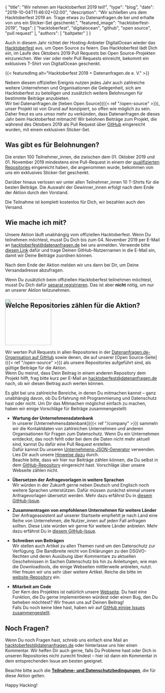 {
    "title": "Wir nehmen am Hacktoberfest 2019 teil!",
    "type": "blog",
    "date": "2019-10-04T11:46:02+02:00",
    "description": "Wir schließen uns dem Hacktoberfest 2019 an. Trage etwas zu Datenanfragen.de bei und erhalte von uns ein Sticker-Set geschenkt.",
    "featured_image": "hacktoberfest-2019",
    "tags": [ "hacktoberfest", "digitalocean", "github", "open source", "pull request" ],
    "authors": [ "baltpeter" ]
}

Auch in diesem Jahr richtet der Hosting-Anbieter DigitalOcean wieder das [Hacktoberfest](https://hacktoberfest.digitalocean.com/) aus, um Open Source zu feiern. Das Hacktoberfest lädt Dich ein, im Laufe des Oktobers 2019 Pull Requests bei Open Source-Projekten einzureichen. Wer vier oder mehr Pull Requests einreicht, bekommt ein exklusives T-Shirt von DigitalOcean geschenkt.

{{< featuredImg alt="Hacktoberfest 2019 + Datenanfragen.de e. V." >}}

Nebem diesem offiziellen Ereignis nutzen jedes Jahr auch zahlreiche weitere Unternehmen und Organisationen die Gelegenheit, sich am Hacktoberfest zu beteiligen und zusätzlich weitere Belohnungen für bestimmte Beiträge anzubieten.  
Wir bei Datenanfragen.de [lieben Open Source]({{< ref "/open-source" >}}), unser Projekt ist von Grund auf konzipiert, so offen wie möglich zu sein. Daher freut es uns umso mehr zu verkünden, dass Datenanfragen.de dieses Jahr beim Hacktoberfest mitmacht! Wir belohnen Beiträge zum Projekt, die während des Oktobers 2019 als Pull Request über [GitHub](https://github.com/) eingereicht wurden, mit einem exklusiven Sticker-Set.

## Was gibt es für Belohnungen?

Die ersten 100 Teilnehmer_innen, die zwischen dem 01. Oktober 2019 und 01. November 2019 mindestens eine Pull-Request in einem der [qualifizierten Repositories](#repos) eingereicht haben, die angenommen wurde, bekommen von uns ein exklusives Sticker-Set geschenkt.

Darüber hinaus verlosen wir unter allen Teilnehmer_innen 10 T-Shirts für die besten Beiträge. Die Auswahl der Gewinner_innen erfolgt nach dem Ende der Aktion durch den Vorstand.

Die Teilnahme ist komplett kostenlos für Dich, wir bezahlen auch den Versand.

## Wie mache ich mit?

Unsere Aktion läuft unabhängig vom offiziellen Hacktoberfest. Wenn Du teilnehmen möchtest, musst Du Dich bis zum 04. November 2019 per E-Mail an [hacktoberfest@datenanfragen.de](mailto:hacktoberfest@datenanfragen.de?subject=Anmeldung%20f%C3%BCr%20das%20Hacktoberfest%202019&body=Ich%20m%C3%B6chte%20an%20der%20Hacktoberfest%202019-Aktion%20des%20Datenanfragen.de%20e.%20V.%20teilnehmen.%0A%0AGitHub-Nutzername%3A%20%5Bbitte%20eintragen%5D%0A%0ADie%20Teilnahme-%20und%20Datenschutzbedingungen%20(https%3A%2F%2Fwww.datenanfragen.de%2Fblog%2Fhacktoberfest-2019)%20habe%20ich%20zur%20Kenntnis%20genommen.%20Ich%20bin%20damit%20einverstanden.) bei uns anmelden. Verwende bitte [diesen Link](mailto:hacktoberfest@datenanfragen.de?subject=Anmeldung%20f%C3%BCr%20das%20Hacktoberfest%202019&body=Ich%20m%C3%B6chte%20an%20der%20Hacktoberfest%202019-Aktion%20des%20Datenanfragen.de%20e.%20V.%20teilnehmen.%0A%0AGitHub-Nutzername%3A%20%5Bbitte%20eintragen%5D%0A%0ADie%20Teilnahme-%20und%20Datenschutzbedingungen%20(https%3A%2F%2Fwww.datenanfragen.de%2Fblog%2Fhacktoberfest-2019)%20habe%20ich%20zur%20Kenntnis%20genommen.%20Ich%20bin%20damit%20einverstanden.) dafür und trage Deinen GitHub-Nutzernamen in die E-Mail ein, damit wir Deine Beiträge zuordnen können.

Nach dem Ende der Aktion melden wir uns dann bei Dir, um Deine Versandadresse abzufragen.

Wenn Du zusätzlich beim offiziellen Hacktoberfest teilnehmen möchtest, musst Du Dich dafür [separat registrieren](https://hacktoberfest.digitalocean.com/). Das ist aber **nicht** nötig, um nur an unserer Aktion teilzunehmen.

<a id="repos"></a>

## Welche Repositories zählen für die Aktion?

<img class="offset-image offset-image-right" src="/card-icons/code.svg" style="height: 150px; margin-right: -100px; margin-top: -50px;" alt="">

Wir werten Pull Requests in allen Repositories in der [Datenanfragen.de-Organisation auf GitHub](https://github.com/datenanfragen) sowie denen, die auf unserer [Open Source-Seite]({{< ref "/open-source" >}}) als unsere Repositories aufgeführt sind, als gültige Beiträge für die Aktion.  
Wenn Du meinst, dass Dein Beitrag in einem anderen Repository dem Projekt hilft, frag bitte kurz per E-Mail an [hacktoberfest@datenanfragen.de](mailto:hacktoberfest@datenanfragen.de) nach, ob wir diesen Beitrag auch werten können.

Es gibt bei uns zahlreiche Bereiche, in denen Du mitmachen kannst – ganz unabhängig davon, ob Du Erfahrung mit Programmierung und Datenschutz hast oder nicht. Um Dir das Mitmachen möglichst einfach zu machen, haben wir einige Vorschläge für Beiträge zusammengestellt:

* **Wartung der Unternehmensdatenbank**  
  In unserer [Unternehmensdatenbank]({{< ref "/company" >}}) sammeln wir die Kontaktdaten von zahlreichen Unternehmen und anderen Organisationen für Fragen zum Datenschutz. Wenn Du ein Unternehmen entdeckst, das noch fehlt oder bei dem die Daten nicht mehr aktuell sind, kannst Du dafür eine Pull Request erstellen.  
  Dafür kannst Du unseren [Unternehmens-JSON-Generator](https://company-json.netlify.com/) verwenden. Lies Dir auch unsere [Hinweise dazu](https://github.com/datenanfragen/data#data-format-guidelines-and-resources-for-company-records) durch.  
  Beachte bitte, dass wir hier nur Beiträge zählen können, die Du selbst in dem [GitHub-Repository](https://github.com/datenanfragen/data) eingereicht hast. Vorschläge über unsere Webseite zählen nicht.

* **Übersetzen der Anfragevorlagen in weitere Sprachen**  
  Wir würden in der Zukunft gerne neben Deutsch und Englisch noch weitere Sprachen unterstützen. Dafür müssen zunächst einmal unsere Anfragevorlagen übersetzt werden. Mehr dazu erfährst Du in [diesem GitHub-Issue](https://github.com/datenanfragen/data/issues/229).

* **Zusammentragen von empfohlenen Unternehmen für weitere Länder**  
  Der Anfrageassistent auf unserer Startseite empfiehlt je nach Land eine Reihe von Unternehmen, die Nutzer_innen auf jeden Fall anfragen sollten. Diese Liste würden wir gerne für weitere Länder anbieten. Mehr dazu erfährst Du in [diesem GitHub-Issue](https://github.com/datenanfragen/data/issues/230).

* **Schreiben von Beiträgen**  
  Wir stellen auch Artikel zu allen Themen rund um den Datenschutz zur Verfügung. Die Bandbreite reicht von Erklärungen zu den DSGVO-Rechten und deren Ausübung über Kommentare zu aktuellen Geschehnissen in Sachen Datenschutz bis hin zu Anleitungen, wie man die Downloadtools, die einige Webseiten mittlerweile anbieten, nutzt.  
  Hier freuen wir uns sehr über weitere Artikel. Reiche die bitte im [website-Repository](https://github.com/datenanfragen/website) ein.

* **Mitarbeit am Code**  
  Der Kern des Projektes ist natürlich unsere [Webseite](https://github.com/datenanfragen/website). Du hast eine Funktion, die Du gerne implementieren würdest oder einen Bug, den Du beheben möchtest? Wir freuen uns auf Deinen Beitrag!  
  Falls Du noch keine Idee hast, haben wir auf [GitHub einige Issues zusammengestellt](https://github.com/datenanfragen/website/issues).

## Noch Fragen?

Wenn Du noch Fragen hast, schreib uns einfach eine Mail an [hacktoberfest@datenanfragen.de](mailto:hacktoberfest@datenanfragen.de) oder hinterlasse uns hier einen Kommentar. Wir helfen Dir auch gerne, falls Du Probleme hast oder Dich in unseren Repositories nicht zurecht findest – hier ist dann ein Kommentar in dem entsprechenden Issue am besten geeignet.

Beachte bitte auch die [**Teilnahme- und Datenschutzbedingungen**](https://static.dacdn.de/docs/bedingungen-hacktoberfest-2019.pdf), die für diese Aktion gelten.

Happy Hacking!
